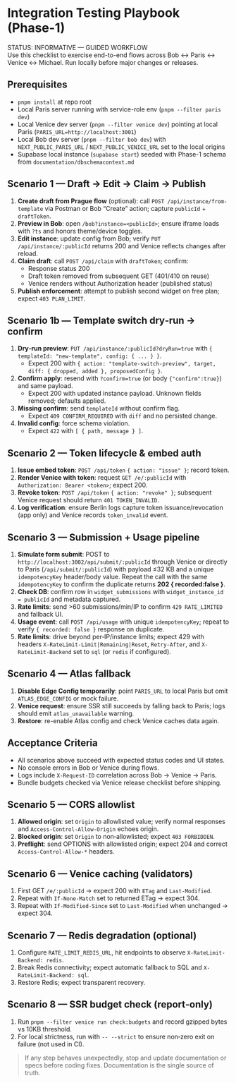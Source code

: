 # Integration Testing Playbook (Phase-1)

STATUS: INFORMATIVE — GUIDED WORKFLOW  
Use this checklist to exercise end-to-end flows across Bob ↔ Paris ↔ Venice ↔ Michael. Run locally before major changes or releases.

## Prerequisites
- `pnpm install` at repo root
- Local Paris server running with service-role env (`pnpm --filter paris dev`)
- Local Venice dev server (`pnpm --filter venice dev`) pointing at local Paris (`PARIS_URL=http://localhost:3001`)
- Local Bob dev server (`pnpm --filter bob dev`) with `NEXT_PUBLIC_PARIS_URL` / `NEXT_PUBLIC_VENICE_URL` set to the local origins
- Supabase local instance (`supabase start`) seeded with Phase-1 schema from `documentation/dbschemacontext.md`

## Scenario 1 — Draft → Edit → Claim → Publish
1. **Create draft from Prague flow** (optional): call `POST /api/instance/from-template` via Postman or Bob “Create” action; capture `publicId` + `draftToken`.
2. **Preview in Bob**: open `/bob?instance=<publicId>`; ensure iframe loads with `?ts` and honors theme/device toggles.
3. **Edit instance**: update config from Bob; verify `PUT /api/instance/:publicId` returns 200 and Venice reflects changes after reload.
4. **Claim draft**: call `POST /api/claim` with `draftToken`; confirm:
   - Response status 200
   - Draft token removed from subsequent GET (401/410 on reuse)
   - Venice renders without Authorization header (published status)
5. **Publish enforcement**: attempt to publish second widget on free plan; expect `403 PLAN_LIMIT`.

## Scenario 1b — Template switch dry‑run → confirm
1. **Dry‑run preview**: `PUT /api/instance/:publicId?dryRun=true` with `{ templateId: "new-template", config: { ... } }`.
   - Expect 200 with `{ action: "template-switch-preview", target, diff: { dropped, added }, proposedConfig }`.
2. **Confirm apply**: resend with `?confirm=true` (or body `{"confirm":true}`) and same payload.
   - Expect 200 with updated instance payload. Unknown fields removed; defaults applied.
3. **Missing confirm**: send `templateId` without confirm flag.
   - Expect `409 CONFIRM_REQUIRED` with `diff` and no persisted change.
4. **Invalid config**: force schema violation.
   - Expect `422` with `[ { path, message } ]`.

## Scenario 2 — Token lifecycle & embed auth
1. **Issue embed token**: `POST /api/token` `{ action: "issue" }`; record token.
2. **Render Venice with token**: request `GET /e/:publicId` with `Authorization: Bearer <token>`; expect 200.
3. **Revoke token**: `POST /api/token` `{ action: "revoke" }`; subsequent Venice request should return `401 TOKEN_INVALID`.
4. **Log verification**: ensure Berlin logs capture token issuance/revocation (app only) and Venice records `token_invalid` event.

## Scenario 3 — Submission + Usage pipeline
1. **Simulate form submit**: POST to `http://localhost:3002/api/submit/:publicId` through Venice or directly to Paris (`/api/submit/:publicId`) with payload ≤32 KB and a unique `idempotencyKey` header/body value. Repeat the call with the same `idempotencyKey` to confirm the duplicate returns **202 { recorded:false }**.
2. **Check DB**: confirm row in `widget_submissions` with `widget_instance_id = publicId` and metadata captured.
3. **Rate limits**: send >60 submissions/min/IP to confirm `429 RATE_LIMITED` and fallback UI.
4. **Usage event**: call `POST /api/usage` with unique `idempotencyKey`; repeat to verify `{ recorded: false }` response on duplicate.
5. **Rate limits**: drive beyond per‑IP/instance limits; expect 429 with headers `X-RateLimit-Limit|Remaining|Reset`, `Retry-After`, and `X-RateLimit-Backend` set to `sql` (or `redis` if configured).

## Scenario 4 — Atlas fallback
1. **Disable Edge Config temporarily**: point `PARIS_URL` to local Paris but omit `ATLAS_EDGE_CONFIG` or mock failure.
2. **Venice request**: ensure SSR still succeeds by falling back to Paris; logs should emit `atlas_unavailable` warning.
3. **Restore**: re-enable Atlas config and check Venice caches data again.

## Acceptance Criteria
- All scenarios above succeed with expected status codes and UI states.
- No console errors in Bob or Venice during flows.
- Logs include `X-Request-ID` correlation across Bob → Venice → Paris.
- Bundle budgets checked via Venice release checklist before shipping.

## Scenario 5 — CORS allowlist
1. **Allowed origin**: set `Origin` to allowlisted value; verify normal responses and `Access-Control-Allow-Origin` echoes origin.
2. **Blocked origin**: set `Origin` to non‑allowlisted; expect `403 FORBIDDEN`.
3. **Preflight**: send OPTIONS with allowlisted origin; expect 204 and correct `Access-Control-Allow-*` headers.

## Scenario 6 — Venice caching (validators)
1. First GET `/e/:publicId` → expect 200 with `ETag` and `Last-Modified`.
2. Repeat with `If-None-Match` set to returned ETag → expect 304.
3. Repeat with `If-Modified-Since` set to `Last-Modified` when unchanged → expect 304.

## Scenario 7 — Redis degradation (optional)
1. Configure `RATE_LIMIT_REDIS_URL`, hit endpoints to observe `X-RateLimit-Backend: redis`.
2. Break Redis connectivity; expect automatic fallback to SQL and `X-RateLimit-Backend: sql`.
3. Restore Redis; expect transparent recovery.

## Scenario 8 — SSR budget check (report‑only)
1. Run `pnpm --filter venice run check:budgets` and record gzipped bytes vs 10KB threshold.
2. For local strictness, run with `-- --strict` to ensure non‑zero exit on failure (not used in CI).

> If any step behaves unexpectedly, stop and update documentation or specs before coding fixes. Documentation is the single source of truth.
